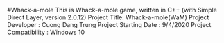 #Whack-a-mole
This is Whack-a-mole game, written in C++ (with Simple Direct Layer, version 2.0.12)
Project Title: Whack-a-mole(WaM) 
Project Developer : Cuong Dang Trung
Project Starting Date : 9/4/2020
Project Compatibility : Windows 10
